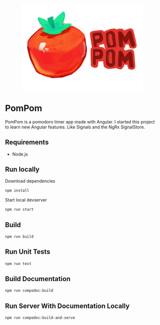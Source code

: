 <p align="center">
<img src="./docs/logo.png" width="400px">
</p>

# PomPom

PomPom is a pomodoro timer app made with Angular. I started this project to learn new Angular features. Like Signals and the NgRx SignalStore.

## Requirements

- Node.js

## Run locally

Download dependencies

```bash
npm install
```

Start local devserver

```bash
npm run start
```

## Build

```bash
npm run build
```

## Run Unit Tests

```bash
npm run test
```

## Build Documentation

```bash
npm run compodoc:build
```

## Run Server With Documentation Locally

```bash
npm run compodoc:build-and-serve
```
